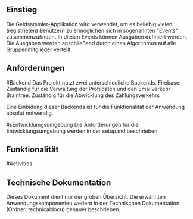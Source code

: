 ## Einstieg

Die Geldsammler-Applikation wird verwendet, um es beliebig vielen (registrieten) Benutzern zu ermöglichen sich
in sogenannten "Events" zusammenzufinden. In diesen Events können Ausgaben definiert werden.
Die Ausgaben werden anschließend durch einen Algorithmus auf alle Gruppenmitglieder verteilt. 

## Anforderungen

#Backend
Das Projekt nutzt zwei unterschiedliche Backends.
Firebase: Zuständig für die Verwaltung der Profildaten und den Emailverkehr
Braintree: Zuständig für die Abwicklung des Zahlungsverkehrs

Eine Einbidung dieser Backends ist für die Funktionalität der Anwendung absolut notwendig.

#sEntwicklumgsumgebung
Die Anforderungen für die Entwicklungsumgebung werden in der setup.md beschrieben.

## Funktionalität

#Activities

## Technische Dokumentation
Dieses Dokument dient nur der groben Übersicht.
Die erwähnten Anwendungskomponenten wedern in der Technischen Dokumentation (Ordner: technicaldocu) 
genauer beschrieben.